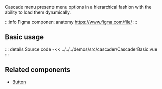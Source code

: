 Cascade menu presents menu options in a hierarchical fashion with the ability to load them dynamically.

:::info Figma component anatomy
https://www.figma.com/file/
:::

## Basic usage

<CascaderBasic />

::: details Source code
<<< ../../../demos/src/cascader/CascaderBasic.vue
:::

## Related components

- [Button](/components/button/button.doc)
